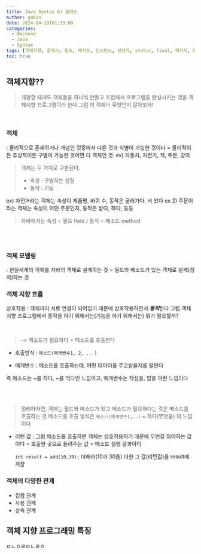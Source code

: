```yaml
---
title: Java Syntax 6) 클래스
author: gabin
date: 2024-04-20T01:33:00
categories:
  - Backend
  - Java
  - Syntax
tags: [객체지향, 클래스, 필드, 메서드, 인스턴스, 생성자, static, final, 패키지, Getter, Setter, 싱글톤패턴, 접근제한자, 이것이자바다]
toc: true
---
```

## 객체지향??
> 개발할 때에도 객체들을 하나씩 만들고 조립해서 프로그램을 완성시키는 것을 객체지향 프로그램이라 한다
> 그럼 이 객체가 무엇인지 알아보자!

<br>

### 객체
: 물리적으로 존재하거나 개념인 것중에서 다른 것과 식별이 가능한 것이다 = 물리적이든 추상적이든 구별이 가능한 것이면 다 객체인 것.
ex) 자동차, 자전거, 책, 주문, 강의

> 객체는 두 가지로 구분된다.
> - 속성 : 구별하는 성질
> - 동작 : 기능

ex) 자전거라는 객체는 속성이 제품명, 바퀴 수, 동작은 굴러가다, 서 있다
ex 2) 주문이라는 객체는 속성이 어떤 주문인지, 동작은 받다, 하다, 등등

> 자바에서는 속성 = 필드 field / 동작 = 메소드 method


<br>
<br>

### 객체 모델링
: 현실세계의 객체를 자바의 객체로 설계하는 것 = 필드와 메소드가 있는 객체로 설계(정의)하는 것


### 객체 지향 흐름

상호작용 : 객체끼리 서로 연결이 되어있기 때문에 상호작용하면서  ***동작***한다
그럼 객체지향 프로그램에서 동작을 하기 위해서는(기능을 하기 위해서는) 뭐가 필요할까?

<br>

>-> 메소드가 필요하다 = 메소드를 호출한다

- 호출방식 : `메소드(매개변수1, 2, ...)`

- 매개변수 : 메소드를 호출하는데, 어떤 데이터를 주고받을지를 말한다



즉 메소드는 ~를 하다, ~를 먹다인 느낌이고, 매개변수는 작성을, 밥을 이런 느낌이다

<br>
<br>

> 정리하자면, 객체는 필드와 메소드가 있고 메소드가 필요하다는 것은 메소드를 호출하는 것
> 메소드를 호출 방식은 `메소드(매개변수1,..)` = 하다(무엇을) 의 느낌이다


- 리턴 값 : 그럼 메소드를 호출하면 객체는 상호작용하기 때문에 무언갈 줘야하는 값이다 = 호출한 곳으로 돌려주는 값 = 메소드 실행 결과이다


	`int result = add(10,30);` 더해라(10과 30을) 더한 그 값(리턴값)을 result에 저장
  
  
### 객체의 다양한 관계
 - 집합 관계
 - 사용 관계
 - 상속 관계

## 객체 지향 프로그래밍 특징

ㅁㄴㅇㄹㅁㄴㄹㅇ